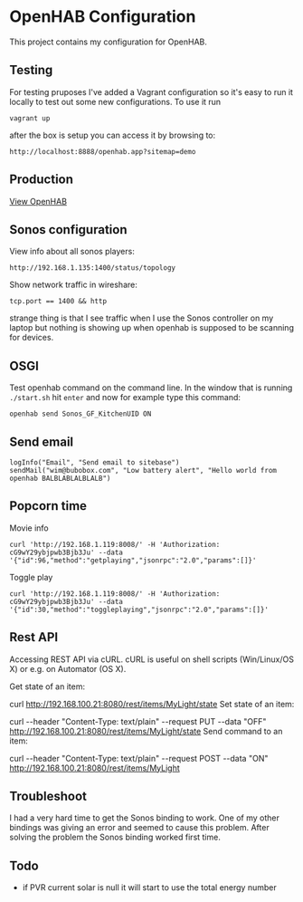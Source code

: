 # OpenHAB Configuration

This project contains my configuration for  OpenHAB.

## Testing

For testing pruposes I've added a Vagrant configuration so it's easy to run it locally to test out some new configurations.
To use it run

    vagrant up

after the box is setup you can access it by browsing to:

    http://localhost:8888/openhab.app?sitemap=demo

## Production

[View OpenHAB](http://192.168.1.117:8080/openhab.app?sitemap=demo)

## Sonos configuration

View info about all sonos players:

    http://192.168.1.135:1400/status/topology

Show network traffic in wireshare:

    tcp.port == 1400 && http

strange thing is that I see traffic when I use the Sonos controller on my laptop but nothing is showing up when openhab is supposed to be scanning for devices.

## OSGI

Test openhab command on the command line. In the window that is running `./start.sh` hit `enter` and now for example type this command:

    openhab send Sonos_GF_KitchenUID ON

## Send email

    logInfo("Email", "Send email to sitebase")
    sendMail("wim@bubobox.com", "Low battery alert", "Hello world from openhab BALBLABLALBLALB")

## Popcorn time

Movie info

    curl 'http://192.168.1.119:8008/' -H 'Authorization: cG9wY29ybjpwb3Bjb3Ju' --data '{"id":96,"method":"getplaying","jsonrpc":"2.0","params":[]}'

Toggle play

    curl 'http://192.168.1.119:8008/' -H 'Authorization: cG9wY29ybjpwb3Bjb3Ju' --data '{"id":30,"method":"toggleplaying","jsonrpc":"2.0","params":[]}'

## Rest API

Accessing REST API via cURL. cURL is useful on shell scripts (Win/Linux/OS X) or e.g. on Automator (OS X).

Get state of an item:

curl http://192.168.100.21:8080/rest/items/MyLight/state
Set state of an item:

curl --header "Content-Type: text/plain" --request PUT --data "OFF" http://192.168.100.21:8080/rest/items/MyLight/state
Send command to an item:

curl --header "Content-Type: text/plain" --request POST --data "ON" http://192.168.100.21:8080/rest/items/MyLight


## Troubleshoot

I had a very hard time to get the Sonos binding to work. One of my  other bindings was giving an error and seemed to cause this problem. After solving the problem the Sonos binding worked first time.

## Todo

* if PVR current solar is null it will start to use the total energy number
